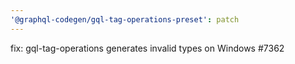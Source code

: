 ```yaml
---
'@graphql-codegen/gql-tag-operations-preset': patch
---
```


fix: gql-tag-operations generates invalid types on Windows #7362
